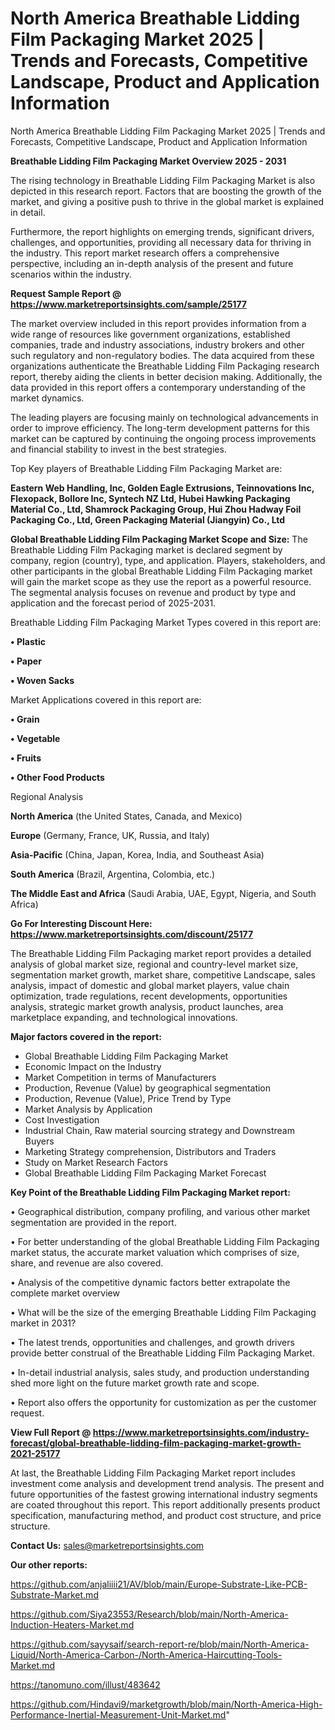 # North America Breathable Lidding Film Packaging Market 2025 | Trends and Forecasts, Competitive Landscape, Product and Application Information
North America Breathable Lidding Film Packaging Market 2025 | Trends and Forecasts, Competitive Landscape, Product and Application Information

<Strong> Breathable Lidding Film Packaging Market Overview 2025 - 2031</strong>

The rising technology in Breathable Lidding Film Packaging Market is also depicted in this research report. Factors that are boosting the growth of the market, and giving a positive push to thrive in the global market is explained in detail.

Furthermore, the report highlights on emerging trends, significant drivers, challenges, and opportunities, providing all necessary data for thriving in the industry. This report market research offers a comprehensive perspective, including an in-depth analysis of the present and future scenarios within the industry.

<strong>Request Sample Report @ <a href=https://www.marketreportsinsights.com/sample/25177>https://www.marketreportsinsights.com/sample/25177</a></strong>

The market overview included in this report provides information from a wide range of resources like government organizations, established companies, trade and industry associations, industry brokers and other such regulatory and non-regulatory bodies. The data acquired from these organizations authenticate the Breathable Lidding Film Packaging research report, thereby aiding the clients in better decision making. Additionally, the data provided in this report offers a contemporary understanding of the market dynamics.

The leading players are focusing mainly on technological advancements in order to improve efficiency. The long-term development patterns for this market can be captured by continuing the ongoing process improvements and financial stability to invest in the best strategies.

Top Key players of Breathable Lidding Film Packaging Market are:

<strong>Eastern Web Handling, Inc, Golden Eagle Extrusions, Teinnovations Inc, Flexopack, Bollore Inc, Syntech NZ Ltd, Hubei Hawking Packaging Material Co., Ltd, Shamrock Packaging Group, Hui Zhou Hadway Foil Packaging Co., Ltd, Green Packaging Material (Jiangyin) Co., Ltd</strong>

<strong><b>Global Breathable Lidding Film Packaging Market Scope and Size:</b></strong>
The Breathable Lidding Film Packaging market is declared segment by company, region (country), type, and application. Players, stakeholders, and other participants in the global Breathable Lidding Film Packaging market will gain the market scope as they use the report as a powerful resource. The segmental analysis focuses on revenue and product by type and application and the forecast period of 2025-2031.

Breathable Lidding Film Packaging Market Types covered in this report are:

<strong>• Plastic

• Paper

• Woven Sacks</strong>

Market Applications covered in this report are:

<strong>• Grain

• Vegetable

• Fruits

• Other Food Products</strong> 

Regional Analysis

<strong>North America</strong> (the United States, Canada, and Mexico)

<strong>Europe</strong> (Germany, France, UK, Russia, and Italy)

<strong>Asia-Pacific</strong> (China, Japan, Korea, India, and Southeast Asia)

<strong>South America</strong> (Brazil, Argentina, Colombia, etc.)

<strong>The Middle East and Africa</strong> (Saudi Arabia, UAE, Egypt, Nigeria, and South Africa)

<strong>Go For Interesting Discount Here: <a href=https://www.marketreportsinsights.com/discount/25177>https://www.marketreportsinsights.com/discount/25177</a></strong>

The Breathable Lidding Film Packaging market report provides a detailed analysis of global market size, regional and country-level market size, segmentation market growth, market share, competitive Landscape, sales analysis, impact of domestic and global market players, value chain optimization, trade regulations, recent developments, opportunities analysis, strategic market growth analysis, product launches, area marketplace expanding, and technological innovations.

<strong><b>Major factors covered in the report:</b></strong>
<ul>
  <li>Global Breathable Lidding Film Packaging Market </li>
  <li>Economic Impact on the Industry</li>
  <li>Market Competition in terms of Manufacturers</li>
  <li>Production, Revenue (Value) by geographical segmentation</li>
  <li>Production, Revenue (Value), Price Trend by Type</li>
  <li>Market Analysis by Application</li>
  <li>Cost Investigation</li>
  <li>Industrial Chain, Raw material sourcing strategy and Downstream Buyers</li>
  <li>Marketing Strategy comprehension, Distributors and Traders</li>
  <li>Study on Market Research Factors</li>
  <li>Global Breathable Lidding Film Packaging Market Forecast</li>
</ul>

<strong><b>Key Point of the Breathable Lidding Film Packaging Market report:</b></strong>

• Geographical distribution, company profiling, and various other market segmentation are provided in the report.

• For better understanding of the global Breathable Lidding Film Packaging market status, the accurate market valuation which comprises of size, share, and revenue are also covered.

• Analysis of the competitive dynamic factors better extrapolate the complete market overview

• What will be the size of the emerging Breathable Lidding Film Packaging market in 2031?

• The latest trends, opportunities and challenges, and growth drivers provide better construal of the Breathable Lidding Film Packaging Market.

• In-detail industrial analysis, sales study, and production understanding shed more light on the future market growth rate and scope.

• Report also offers the opportunity for customization as per the customer request.

<strong><b>View Full Report @ <a href=https://www.marketreportsinsights.com/industry-forecast/global-breathable-lidding-film-packaging-market-growth-2021-25177>https://www.marketreportsinsights.com/industry-forecast/global-breathable-lidding-film-packaging-market-growth-2021-25177</a></b></strong>


At last, the Breathable Lidding Film Packaging Market report includes investment come analysis and development trend analysis. The present and future opportunities of the fastest growing international industry segments are coated throughout this report. This report additionally presents product specification, manufacturing method, and product cost structure, and price structure.

<strong>Contact Us:</strong>
sales@marketreportsinsights.com

<strong>Our other reports:</strong>

<a href=https://github.com/anjaliiii21/AV/blob/main/Europe-Substrate-Like-PCB-Substrate-Market.md>https://github.com/anjaliiii21/AV/blob/main/Europe-Substrate-Like-PCB-Substrate-Market.md</a>

<a href=https://github.com/Siya23553/Research/blob/main/North-America-Induction-Heaters-Market.md>https://github.com/Siya23553/Research/blob/main/North-America-Induction-Heaters-Market.md</a>

<a href=https://github.com/sayysaif/search-report-re/blob/main/North-America-Liquid/North-America-Carbon-/North-America-Haircutting-Tools-Market.md>https://github.com/sayysaif/search-report-re/blob/main/North-America-Liquid/North-America-Carbon-/North-America-Haircutting-Tools-Market.md</a>

<a href=https://tanomuno.com/illust/483642>https://tanomuno.com/illust/483642</a>

<a href=https://github.com/Hindavi9/marketgrowth/blob/main/North-America-High-Performance-Inertial-Measurement-Unit-Market.md>https://github.com/Hindavi9/marketgrowth/blob/main/North-America-High-Performance-Inertial-Measurement-Unit-Market.md</a>"
